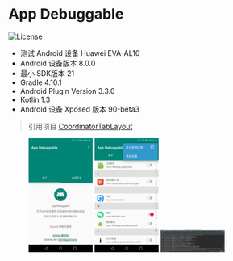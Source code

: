# App Debuggable

[![License](https://img.shields.io/badge/license-Apache%202.0-green.svg)](https://github.com/hugeterry/CoordinatorTabLayout/blob/master/LICENSE.txt)

+ 测试 Android 设备 Huawei EVA-AL10
+ Android 设备版本 8.0.0
+ 最小 SDK版本 21
+ Gradle 4.10.1
+ Android Plugin Version 3.3.0
+ Kotlin 1.3
+ Android 设备 Xposed 版本 90-beta3

> 引用项目 [CoordinatorTabLayout](https://github.com/hugeterry/CoordinatorTabLayout)

<figure class="third">
<img src="Images/1.jpg" width = 30% height = 30%/>
<img src="Images/2.jpg" width = 30% height = 30%/>
<img src="Images/3.png" width = 30% height = 30%/>
</figure>